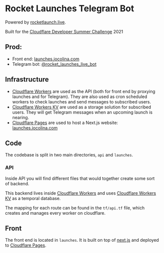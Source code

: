 # Rocket Launches Telegram Bot

Powered by [rocketlaunch.live](https://rocketlaunch.live).

Built for the [Cloudflare Developer Summer Challenge](https://challenge.developers.cloudflare.com/?utm_campaign=github-jsmrcaga) 2021

## Prod:

- Front end: [launches.jocolina.com](https://launches.jocolina.com)
- Telegram bot: [@rocket_launches_live_bot](https://t.me/rocket_launches_live_bot)

## Infrastructure

- [Cloudflare Workers](https://developers.cloudflare.com/workers/) are used as the API (both for front end by proxying launches and for Telegram). They are also used as cron scheduled workers to check launches and send messages to subscribed users.
- [Cloudflare Workers KV](https://developers.cloudflare.com/workers/learning/how-kv-works) are used as a storage solution for subscribed users. They will get Telegram messages when an upcoming launch is nearing.
- [Cloudflare Pages](https://developers.cloudflare.com/pages/) are used to host a Next.js website: [launches.jocolina.com](https://launches.jocolina.com)

## Code

The codebase is split in two main directories, `api` and `launches`.

### API
Inside API you will find different files that would together create some sort of backend.

This backend lives inside [Cloudflare Workers](https://developers.cloudflare.com/workers/) and uses [Cloudflare Workers KV](https://developers.cloudflare.com/workers/learning/how-kv-works) as a temporal database.

The mapping for each route can be found in the `tf/api.tf` file, which creates and manages every worker on cloudflare.

## Front

The front end is located in `launches`. It is built on top of [next.js](https://nextjs.org) and deployed to
[Cloudflare Pages](https://developers.cloudflare.com/pages/).
